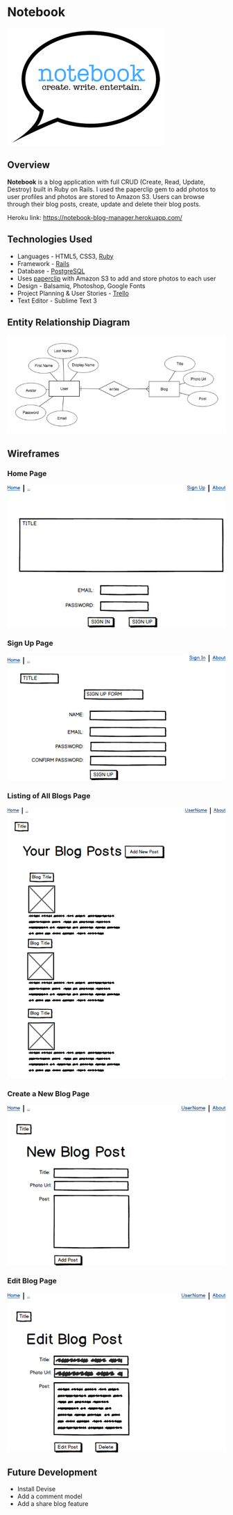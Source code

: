 # Notebook

![Notebook logo](https://github.com/iamsydsmith/blog-manager/blob/master/app/assets/images/notebook-small.png)

## Overview

**Notebook** is a blog application with full CRUD (Create, Read, Update, Destroy) built in Ruby on Rails. I used the paperclip gem to add photos to user profiles and photos are stored to Amazon S3. Users can browse through their blog posts, create, update and delete their blog posts.

Heroku link: <https://notebook-blog-manager.herokuapp.com/>

## Technologies Used
* Languages - HTML5, CSS3, [Ruby](https://github.com/ruby/ruby)
* Framework - [Rails](https://github.com/rails/rails)
* Database - [PostgreSQL](https://github.com/postgres/postgres)
* Uses [paperclip](https://github.com/thoughtbot/paperclip) with Amazon S3 to add and store photos to each user
* Design - Balsamiq, Photoshop, Google Fonts
* Project Planning & User Stories - [Trello](https://trello.com/b/JwijHyF7/blog-posts)
* Text Editor - Sublime Text 3

## Entity Relationship Diagram

![Entity Relationship Diagram](https://github.com/iamsydsmith/blog-manager/blob/master/app/assets/images/erdplus-diagram.png)

## Wireframes

### Home Page
![Sign In Page](https://github.com/iamsydsmith/blog-manager/blob/master/app/assets/images/SIGN%20IN%20PAGE.png)

### Sign Up Page

![Sign Up Page](https://github.com/iamsydsmith/blog-manager/blob/master/app/assets/images/Sign%20up%20Page.png)

### Listing of All Blogs Page

![All Blogs](https://github.com/iamsydsmith/blog-manager/blob/master/app/assets/images/All%20Blogs.png)

### Create a New Blog Page

![New Blog](https://github.com/iamsydsmith/blog-manager/blob/master/app/assets/images/New%20Blog%20Post.png)

### Edit Blog Page
![Edit Blog](https://github.com/iamsydsmith/blog-manager/blob/master/app/assets/images/Edit%20Post.png)

## Future Development
* Install Devise
* Add a comment model
* Add a share blog feature
